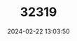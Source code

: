 ---
title: "32319"
category: "Abies yuanbaoshanensis"
draft: false
date: 2024-02-22 13:03:50
languages:
  Chinese: ["Yuanbaoshan Lengshan", "元宝山冷杉"]
  English: ["Yuanbaoshan Fir"]
---